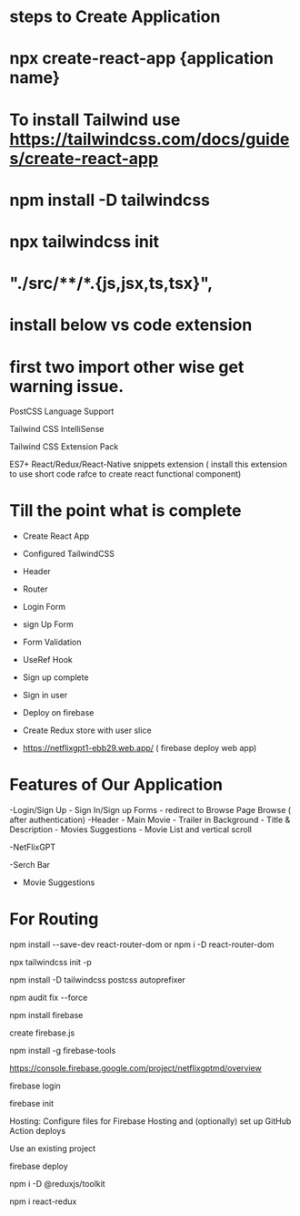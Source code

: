 # steps to Create Application

# npx create-react-app {application name}

# To install Tailwind use https://tailwindcss.com/docs/guides/create-react-app

# npm install -D tailwindcss
# npx tailwindcss init

#  "./src/**/*.{js,jsx,ts,tsx}",

# install below vs code extension

#  first two import other wise get warning issue.
PostCSS Language Support

Tailwind CSS IntelliSense

Tailwind CSS Extension Pack

 ES7+ React/Redux/React-Native snippets extension ( install this extension to use short code rafce  to create react functional component)


# Till the point what is complete
-  Create React App
- Configured TailwindCSS
- Header
- Router
- Login Form
- sign Up Form
- Form Validation
- UseRef Hook
- Sign up complete
- Sign in user
- Deploy on firebase
- Create Redux store with user slice


-  https://netflixgpt1-ebb29.web.app/ ( firebase deploy web app)


# Features of Our Application
 -Login/Sign Up
    - Sign In/Sign up Forms
    - redirect to Browse Page
  Browse ( after authentication)
    -Header
    - Main Movie
      - Trailer in Background
      - Title & Description
      - Movies Suggestions
        - Movie List and vertical scroll

  -NetFlixGPT

   -Serch Bar
   - Movie Suggestions


# For Routing

npm install --save-dev react-router-dom
or
npm i -D react-router-dom


npx tailwindcss init -p  


npm install -D tailwindcss postcss autoprefixer


npm audit fix --force

npm install firebase

create firebase.js

npm install -g firebase-tools

https://console.firebase.google.com/project/netflixgptmd/overview

firebase login

firebase init

Hosting: Configure files for Firebase Hosting and (optionally) set up GitHub Action deploys

Use an existing project

firebase deploy

npm i -D @reduxjs/toolkit

npm i react-redux
